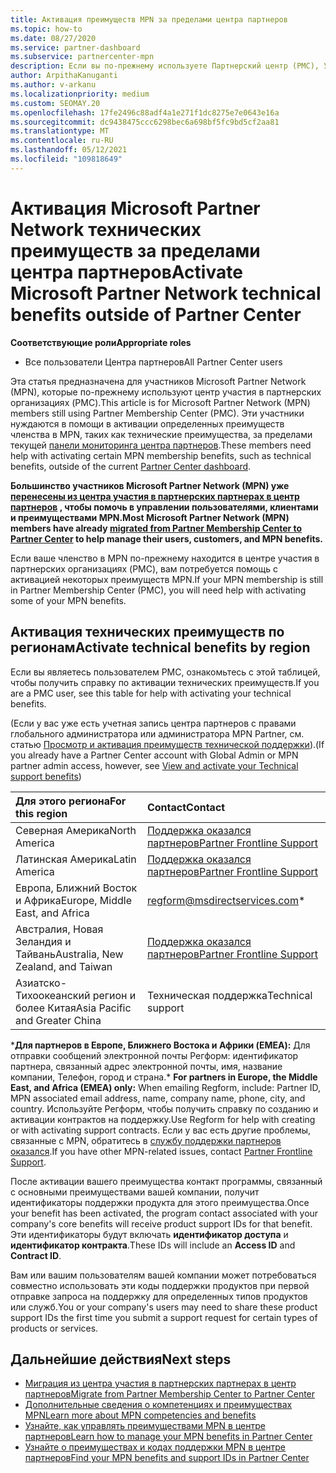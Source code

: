 ```yaml
---
title: Активация преимуществ MPN за пределами центра партнеров
ms.topic: how-to
ms.date: 08/27/2020
ms.service: partner-dashboard
ms.subservice: partnercenter-mpn
description: Если вы по-прежнему используете Партнерский центр (PMC), Узнайте, кому обратиться за помощью, чтобы активировать преимущества технической поддержки MPN и предоставить вам коды поддержки.
author: ArpithaKanuganti
ms.author: v-arkanu
ms.localizationpriority: medium
ms.custom: SEOMAY.20
ms.openlocfilehash: 17fe2496c88adf4a1e271f1dc8275e7e0643e16a
ms.sourcegitcommit: dc9438475ccc6298bec6a698bf5fc9bd5cf2aa81
ms.translationtype: MT
ms.contentlocale: ru-RU
ms.lasthandoff: 05/12/2021
ms.locfileid: "109818649"
---
```

# <a name="activate-microsoft-partner-network-technical-benefits-outside-of-partner-center"></a><span data-ttu-id="15607-103">Активация Microsoft Partner Network технических преимуществ за пределами центра партнеров</span><span class="sxs-lookup"><span data-stu-id="15607-103">Activate Microsoft Partner Network technical benefits outside of Partner Center</span></span>


<span data-ttu-id="15607-104">**Соответствующие роли**</span><span class="sxs-lookup"><span data-stu-id="15607-104">**Appropriate roles**</span></span>

- <span data-ttu-id="15607-105">Все пользователи Центра партнеров</span><span class="sxs-lookup"><span data-stu-id="15607-105">All Partner Center users</span></span>

<span data-ttu-id="15607-106">Эта статья предназначена для участников Microsoft Partner Network (MPN), которые по-прежнему используют центр участия в партнерских организациях (PMC).</span><span class="sxs-lookup"><span data-stu-id="15607-106">This article is for Microsoft Partner Network (MPN) members still using Partner Membership Center (PMC).</span></span> <span data-ttu-id="15607-107">Эти участники нуждаются в помощи в активации определенных преимуществ членства в MPN, таких как технические преимущества, за пределами текущей [панели мониторинга центра партнеров](https://partner.microsoft.com/dashboard).</span><span class="sxs-lookup"><span data-stu-id="15607-107">These members need help with activating certain MPN membership benefits, such as technical benefits, outside of the current [Partner Center dashboard](https://partner.microsoft.com/dashboard).</span></span>

<span data-ttu-id="15607-108">**Большинство участников Microsoft Partner Network (MPN) уже [перенесены из центра участия в партнерских партнерах в центр партнеров](prepare-pmc-pc-migration.md) , чтобы помочь в управлении пользователями, клиентами и преимуществами MPN.**</span><span class="sxs-lookup"><span data-stu-id="15607-108">**Most Microsoft Partner Network (MPN) members have already [migrated from Partner Membership Center to Partner Center](prepare-pmc-pc-migration.md) to help manage their users, customers, and MPN benefits.**</span></span>

<span data-ttu-id="15607-109">Если ваше членство в MPN по-прежнему находится в центре участия в партнерских организациях (PMC), вам потребуется помощь с активацией некоторых преимуществ MPN.</span><span class="sxs-lookup"><span data-stu-id="15607-109">If your MPN membership is still in Partner Membership Center (PMC), you will need help with activating some of your MPN benefits.</span></span>

## <a name="activate-technical-benefits-by-region"></a><span data-ttu-id="15607-110">Активация технических преимуществ по регионам</span><span class="sxs-lookup"><span data-stu-id="15607-110">Activate technical benefits by region</span></span>

<span data-ttu-id="15607-111">Если вы являетесь пользователем PMC, ознакомьтесь с этой таблицей, чтобы получить справку по активации технических преимуществ.</span><span class="sxs-lookup"><span data-stu-id="15607-111">If you are a PMC user, see this table for help with activating your technical benefits.</span></span>

<span data-ttu-id="15607-112">(Если у вас уже есть учетная запись центра партнеров с правами глобального администратора или администратора MPN Partner, см. статью [Просмотр и активация преимуществ технической поддержки](mpn-benefits-technical-support.md#view-and-activate-your-technical-support-benefits)).</span><span class="sxs-lookup"><span data-stu-id="15607-112">(If you already have a Partner Center account with Global Admin or MPN partner admin access, however, see [View and activate your Technical support benefits](mpn-benefits-technical-support.md#view-and-activate-your-technical-support-benefits))</span></span>

|<span data-ttu-id="15607-113">Для этого региона</span><span class="sxs-lookup"><span data-stu-id="15607-113">For this region</span></span>  | <span data-ttu-id="15607-114">Contact</span><span class="sxs-lookup"><span data-stu-id="15607-114">Contact</span></span> |
|:--------|:------------|
|<span data-ttu-id="15607-115">Северная Америка</span><span class="sxs-lookup"><span data-stu-id="15607-115">North America</span></span>  | [<span data-ttu-id="15607-116">Поддержка оказался партнеров</span><span class="sxs-lookup"><span data-stu-id="15607-116">Partner Frontline Support</span></span>](https://partner.microsoft.com/support?issueid=300-0042)  |
|<span data-ttu-id="15607-117">Латинская Америка</span><span class="sxs-lookup"><span data-stu-id="15607-117">Latin America</span></span>  | [<span data-ttu-id="15607-118">Поддержка оказался партнеров</span><span class="sxs-lookup"><span data-stu-id="15607-118">Partner Frontline Support</span></span>](https://partner.microsoft.com/support?issueid=300-0042)  |
|<span data-ttu-id="15607-119">Европа, Ближний Восток и Африка</span><span class="sxs-lookup"><span data-stu-id="15607-119">Europe, Middle East, and Africa</span></span>  | [regform@msdirectservices.com](mailto:regform@msdirectservices.com)*  |
|<span data-ttu-id="15607-120">Австралия, Новая Зеландия и Тайвань</span><span class="sxs-lookup"><span data-stu-id="15607-120">Australia, New Zealand, and Taiwan</span></span>  | [<span data-ttu-id="15607-121">Поддержка оказался партнеров</span><span class="sxs-lookup"><span data-stu-id="15607-121">Partner Frontline Support</span></span>](https://partner.microsoft.com/support?issueid=300-0042)  |
|<span data-ttu-id="15607-122">Азиатско-Тихоокеанский регион и более Китая</span><span class="sxs-lookup"><span data-stu-id="15607-122">Asia Pacific and Greater China</span></span>  | <span data-ttu-id="15607-123">Техническая поддержка</span><span class="sxs-lookup"><span data-stu-id="15607-123">Technical support</span></span>  |

<span data-ttu-id="15607-124">\***Для партнеров в Европе, Ближнего Востока и Африки (EMEA):** Для отправки сообщений электронной почты Регформ: идентификатор партнера, связанный адрес электронной почты, имя, название компании, Телефон, город и страна.</span><span class="sxs-lookup"><span data-stu-id="15607-124">\* **For partners in Europe, the Middle East, and Africa (EMEA) only:** When emailing Regform, include: Partner ID, MPN associated email address, name, company name, phone, city, and country.</span></span> <span data-ttu-id="15607-125">Используйте Регформ, чтобы получить справку по созданию и активации контрактов на поддержку.</span><span class="sxs-lookup"><span data-stu-id="15607-125">Use Regform for help with creating or with activating support contracts.</span></span> <span data-ttu-id="15607-126">Если у вас есть другие проблемы, связанные с MPN, обратитесь в [службу поддержки партнеров оказался](https://partner.microsoft.com/support?issueid=300-0042).</span><span class="sxs-lookup"><span data-stu-id="15607-126">If you have other MPN-related issues, contact [Partner Frontline Support](https://partner.microsoft.com/support?issueid=300-0042).</span></span>

<span data-ttu-id="15607-127">После активации вашего преимущества контакт программы, связанный с основными преимуществами вашей компании, получит идентификаторы поддержки продукта для этого преимущества.</span><span class="sxs-lookup"><span data-stu-id="15607-127">Once your benefit has been activated, the program contact associated with your company's core benefits will receive product support IDs for that benefit.</span></span> <span data-ttu-id="15607-128">Эти идентификаторы будут включать **идентификатор доступа** и **идентификатор контракта**.</span><span class="sxs-lookup"><span data-stu-id="15607-128">These IDs will include an **Access ID** and **Contract ID**.</span></span> 

<span data-ttu-id="15607-129">Вам или вашим пользователям вашей компании может потребоваться совместно использовать эти коды поддержки продуктов при первой отправке запроса на поддержку для определенных типов продуктов или служб.</span><span class="sxs-lookup"><span data-stu-id="15607-129">You or your company's users may need to share these product support IDs the first time you submit a support request for certain types of products or services.</span></span>

## <a name="next-steps"></a><span data-ttu-id="15607-130">Дальнейшие действия</span><span class="sxs-lookup"><span data-stu-id="15607-130">Next steps</span></span>

- [<span data-ttu-id="15607-131">Миграция из центра участия в партнерских партнерах в центр партнеров</span><span class="sxs-lookup"><span data-stu-id="15607-131">Migrate from Partner Membership Center to Partner Center</span></span>](prepare-pmc-pc-migration.md)
- [<span data-ttu-id="15607-132">Дополнительные сведения о компетенциях и преимуществах MPN</span><span class="sxs-lookup"><span data-stu-id="15607-132">Learn more about MPN competencies and benefits</span></span>](learn-about-competencies.md)
- [<span data-ttu-id="15607-133">Узнайте, как управлять преимуществами MPN в центре партнеров</span><span class="sxs-lookup"><span data-stu-id="15607-133">Learn how to manage your MPN benefits in Partner Center</span></span>](manage-your-partner-network-benefits.md)
- [<span data-ttu-id="15607-134">Узнайте о преимуществах и кодах поддержки MPN в центре партнеров</span><span class="sxs-lookup"><span data-stu-id="15607-134">Find your MPN benefits and support IDs in Partner Center</span></span>](mpn-find-benefits.md)
